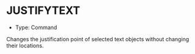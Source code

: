 # JUSTIFYTEXT

- Type: Command

Changes the justification point of selected text objects without changing their locations.
